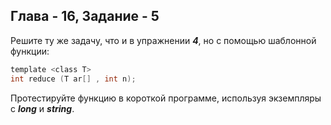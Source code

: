 ## Глава - 16, Задание - 5 

Решите ту же задачу, что и в упражнении ***4***, но с помощью шаблонной функции:

```objectivec
template <class T>
int reduce (T ar[] , int n);
```
 
Протестируйте функцию в короткой программе, используя экземпляры с ***long***
и ***string***.
